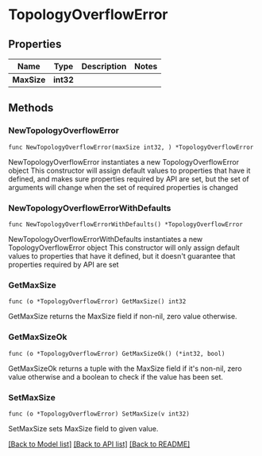 # TopologyOverflowError

## Properties

Name | Type | Description | Notes
------------ | ------------- | ------------- | -------------
**MaxSize** | **int32** |  | 

## Methods

### NewTopologyOverflowError

`func NewTopologyOverflowError(maxSize int32, ) *TopologyOverflowError`

NewTopologyOverflowError instantiates a new TopologyOverflowError object
This constructor will assign default values to properties that have it defined,
and makes sure properties required by API are set, but the set of arguments
will change when the set of required properties is changed

### NewTopologyOverflowErrorWithDefaults

`func NewTopologyOverflowErrorWithDefaults() *TopologyOverflowError`

NewTopologyOverflowErrorWithDefaults instantiates a new TopologyOverflowError object
This constructor will only assign default values to properties that have it defined,
but it doesn't guarantee that properties required by API are set

### GetMaxSize

`func (o *TopologyOverflowError) GetMaxSize() int32`

GetMaxSize returns the MaxSize field if non-nil, zero value otherwise.

### GetMaxSizeOk

`func (o *TopologyOverflowError) GetMaxSizeOk() (*int32, bool)`

GetMaxSizeOk returns a tuple with the MaxSize field if it's non-nil, zero value otherwise
and a boolean to check if the value has been set.

### SetMaxSize

`func (o *TopologyOverflowError) SetMaxSize(v int32)`

SetMaxSize sets MaxSize field to given value.



[[Back to Model list]](../README.md#documentation-for-models) [[Back to API list]](../README.md#documentation-for-api-endpoints) [[Back to README]](../README.md)



